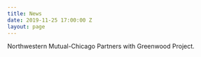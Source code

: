 ```yaml
---
title: News
date: 2019-11-25 17:00:00 Z
layout: page
---
```


Northwestern Mutual-Chicago Partners with Greenwood Project.